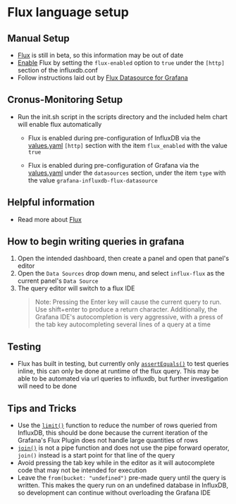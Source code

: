 # Flux language setup
## Manual Setup
- [Flux](https://docs.influxdata.com/flux/v0.12/) is still in beta, so this information may be out of date
- [Enable](https://docs.influxdata.com/flux/v0.12/introduction/installation) Flux by setting the `flux-enabled` option to `true` under the `[http]` section of the influxdb.conf
- Follow instructions laid out by [Flux Datasource for Grafana](https://grafana.com/plugins/grafana-influxdb-flux-datasource)

## Cronus-Monitoring Setup
- Run the init.sh script in the scripts directory and the included helm chart will enable flux automatically
    - Flux is enabled during pre-configuration of InfluxDB via the [values.yaml](https://github.com/Eliforbes42/cronus-monitoring/blob/master/charts/influxdb/values.yaml) `[http]` section with the item `flux_enabled` with the value `true`

    - Flux is enabled during pre-configuration of Grafana via the [values.yaml](https://github.com/Eliforbes42/cronus-monitoring/blob/master/charts/grafana/values.yaml) under the `datasources` section, under the item `type` with the value `grafana-influxdb-flux-datasource`
    
## Helpful information
- Read more about [Flux](https://github.com/influxdata/platform/tree/master/query)

## How to begin writing queries in grafana
1. Open the intended dashboard, then create a panel and open that panel's editor
2. Open the `Data Sources` drop down menu, and select `influx-flux` as the current panel's `Data Source` 
3. The query editor will switch to a flux IDE
    > Note: Pressing the Enter key will cause the current query to run. Use shift+enter to produce a return character. Additionally, the Grafana IDE's autocompletion is very aggressive, with a press of the tab key autocompleting several lines of a query at a time

## Testing
- Flux has built in testing, but currently only [`assertEquals()`](https://docs.influxdata.com/flux/v0.12/functions/tests/assertequals/) to test queries inline, this can only be done at runtime of the flux query. This may be able to be automated via url queries to influxdb, but further investigation will need to be done

## Tips and Tricks
- Use the [`limit()`](https://docs.influxdata.com/flux/v0.12/functions/transformations/limit/) function to reduce the number of rows queried from InfluxDB, this should be done because the current iteration of the Grafana's Flux Plugin does not handle large quantities of rows
- [`join()`](https://docs.influxdata.com/flux/v0.12/functions/transformations/join) is not a pipe function and does not use the pipe forward operator, `join()` instead is a start point for that line of the query
- Avoid pressing the tab key while in the editor as it will autocomplete code that may not be intended for execution
- Leave the `from(bucket: "undefined")` pre-made query until the query is written. This makes the query run on an undefined database in InfluxDB, so development can continue without overloading the Grafana IDE